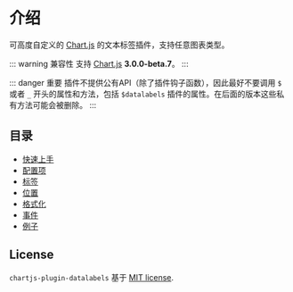 # 介绍

可高度自定义的 [Chart.js](http://www.chartjs.org/) 的文本标签插件，支持任意图表类型。

::: warning 兼容性
支持 [Chart.js](https://github.com/chartjs/Chart.js/releases) **3.0.0-beta.7**。
:::

::: danger 重要
插件不提供公有API（除了插件钩子函数），因此最好不要调用 `$` 或者 `_` 开头的属性和方法，包括 `$datalabels` 插件的属性。在后面的版本这些私有方法可能会被删除。
:::

## 目录

* [快速上手](getting-started.md)
* [配置项](options.md)
* [标签](labels.md)
* [位置](positioning.md)
* [格式化](formatting.md)
* [事件](events.md)
* [例子](../samples/charts/line.md)

## License

`chartjs-plugin-datalabels` 基于 [MIT license](https://github.com/chartjs/chartjs-plugin-datalabels/blob/master/LICENSE.md).
